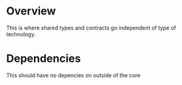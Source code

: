 # Overview
This is where shared types and contracts go independent of type of technology.

# Dependencies
This should have no depencies on outside of the core